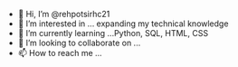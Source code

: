 - 👋 Hi, I’m @rehpotsirhc21
- 👀 I’m interested in ... expanding my technical knowledge
- 🌱 I’m currently learning ...Python, SQL, HTML, CSS
- 💞️ I’m looking to collaborate on ...
- 📫 How to reach me ...

<!---
rehpotsirhc21/rehpotsirhc21 is a ✨ special ✨ repository because its `README.md` (this file) appears on your GitHub profile.
You can click the Preview link to take a look at your changes.
--->
